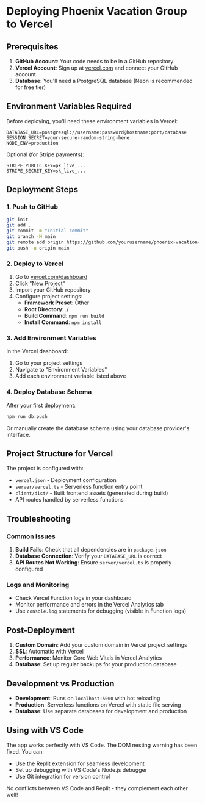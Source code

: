 # Deploying Phoenix Vacation Group to Vercel

## Prerequisites

1. **GitHub Account**: Your code needs to be in a GitHub repository
2. **Vercel Account**: Sign up at [vercel.com](https://vercel.com) and connect your GitHub account
3. **Database**: You'll need a PostgreSQL database (Neon is recommended for free tier)

## Environment Variables Required

Before deploying, you'll need these environment variables in Vercel:

```
DATABASE_URL=postgresql://username:password@hostname:port/database
SESSION_SECRET=your-secure-random-string-here
NODE_ENV=production
```

Optional (for Stripe payments):
```
STRIPE_PUBLIC_KEY=pk_live_...
STRIPE_SECRET_KEY=sk_live_...
```

## Deployment Steps

### 1. Push to GitHub
```bash
git init
git add .
git commit -m "Initial commit"
git branch -M main
git remote add origin https://github.com/yourusername/phoenix-vacation-group.git
git push -u origin main
```

### 2. Deploy to Vercel

1. Go to [vercel.com/dashboard](https://vercel.com/dashboard)
2. Click "New Project"
3. Import your GitHub repository
4. Configure project settings:
   - **Framework Preset**: Other
   - **Root Directory**: ./
   - **Build Command**: `npm run build`
   - **Install Command**: `npm install`

### 3. Add Environment Variables

In the Vercel dashboard:
1. Go to your project settings
2. Navigate to "Environment Variables"
3. Add each environment variable listed above

### 4. Deploy Database Schema

After your first deployment:
```bash
npm run db:push
```

Or manually create the database schema using your database provider's interface.

## Project Structure for Vercel

The project is configured with:
- `vercel.json` - Deployment configuration
- `server/vercel.ts` - Serverless function entry point  
- `client/dist/` - Built frontend assets (generated during build)
- API routes handled by serverless functions

## Troubleshooting

### Common Issues

1. **Build Fails**: Check that all dependencies are in `package.json`
2. **Database Connection**: Verify your `DATABASE_URL` is correct
3. **API Routes Not Working**: Ensure `server/vercel.ts` is properly configured

### Logs and Monitoring

- Check Vercel Function logs in your dashboard
- Monitor performance and errors in the Vercel Analytics tab
- Use `console.log` statements for debugging (visible in Function logs)

## Post-Deployment

1. **Custom Domain**: Add your custom domain in Vercel project settings
2. **SSL**: Automatic with Vercel
3. **Performance**: Monitor Core Web Vitals in Vercel Analytics
4. **Database**: Set up regular backups for your production database

## Development vs Production

- **Development**: Runs on `localhost:5000` with hot reloading
- **Production**: Serverless functions on Vercel with static file serving
- **Database**: Use separate databases for development and production

## Using with VS Code

The app works perfectly with VS Code. The DOM nesting warning has been fixed. You can:
- Use the Replit extension for seamless development
- Set up debugging with VS Code's Node.js debugger
- Use Git integration for version control

No conflicts between VS Code and Replit - they complement each other well!